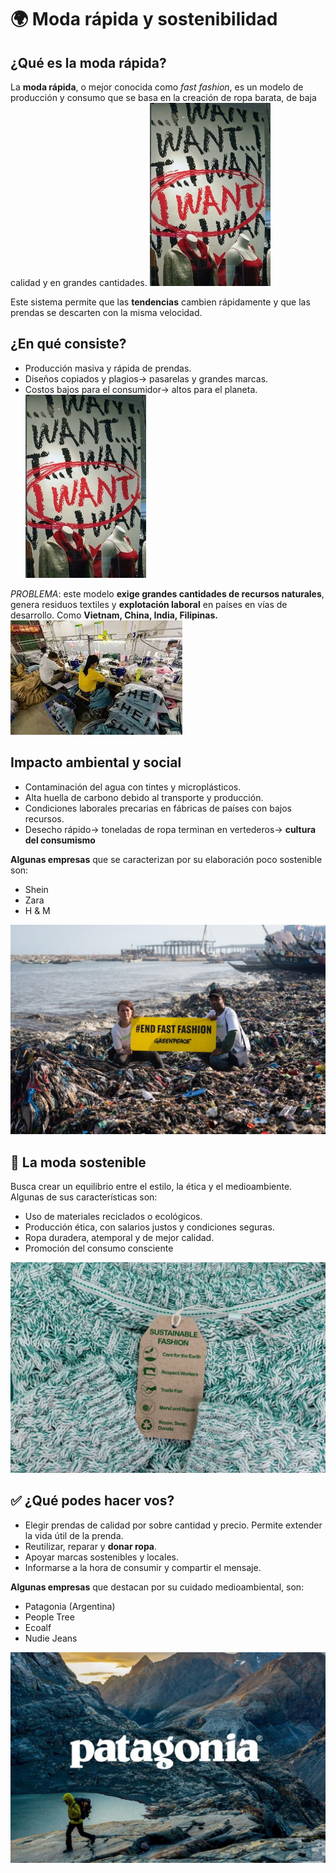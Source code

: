 #  🌍 Moda rápida y sostenibilidad
## ¿Qué es la moda rápida?

La **moda rápida**, o mejor conocida como *fast fashion*, es un modelo de producción y consumo que se basa en la creación de ropa barata, de baja calidad y en grandes cantidades. 
![Consumerism](Imagenes/consumerism.jpg)

Este sistema permite que las **tendencias** cambien rápidamente y que las prendas se descarten con la misma velocidad.

## ¿En qué consiste?

- Producción masiva y rápida de prendas. 
- Diseños copiados y plagios→ pasarelas y grandes marcas.
- Costos bajos para el consumidor→ altos para el planeta. 
![Consumismo y tendencias](consumerism.jpg)

*PROBLEMA*: este modelo **exige grandes cantidades de recursos naturales**, genera residuos textiles y **explotación laboral** en países en vías de desarrollo. Como **Vietnam, China, India, Filipinas.**
![Explotación de trabajadores](explotation.jpeg)

## Impacto ambiental y social 

- Contaminación del agua con tintes y microplásticos. 
- Alta huella de carbono debido al transporte y producción.
- Condiciones laborales precarias en fábricas de países con bajos recursos. 
- Desecho rápido→ toneladas de ropa terminan en vertederos→ **cultura del consumismo**

**Algunas empresas** que se caracterizan por su elaboración poco sostenible son:

- Shein
- Zara
- H & M 

![Contaminación](contamination.jpg)

## 👗 La moda sostenible 

Busca crear un equilibrio entre el estilo, la ética y el medioambiente. Algunas de sus características son:

- Uso de materiales reciclados o ecológicos. 
- Producción ética, con salarios justos y condiciones seguras. 
- Ropa duradera, atemporal y de mejor calidad. 
- Promoción del consumo consciente

![Moda sostenible](sustainable.jpg)
## ✅ ¿Qué podes hacer vos?

- Elegir prendas de calidad por sobre cantidad y precio. Permite extender la vida útil de la prenda.
- Reutilizar, reparar y **donar ropa**.
- Apoyar marcas sostenibles y locales. 
- Informarse a la hora de consumir y compartir el mensaje. 

**Algunas empresas** que destacan por su cuidado medioambiental, son:

- Patagonia (Argentina)
- People Tree
- Ecoalf
- Nudie Jeans 

![Patagonia](patagonia.jpg)
